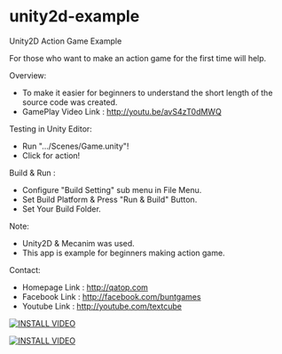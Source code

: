 unity2d-example
===============

Unity2D Action Game Example

For those who want to make an action game for the first time will help.

Overview:
- To make it easier for beginners to understand 
  the short length of the source code was created.
- GamePlay Video Link : http://youtu.be/avS4zT0dMWQ

Testing in Unity Editor: 
- Run ".../Scenes/Game.unity"!
- Click for action!

Build & Run :
- Configure "Build Setting" sub menu in File Menu.
- Set Build Platform & Press "Run & Build" Button.
- Set Your Build Folder.

Note:
- Unity2D & Mecanim was used.
- This app is example for beginners making action game.

Contact:
- Homepage Link : http://qatop.com
- Facebook Link : http://facebook.com/buntgames
- Youtube Link : http://youtube.com/textcube


[![INSTALL VIDEO](http://img.youtube.com/vi/E7oWrSpjGls/0.jpg)](http://www.youtube.com/watch?v=E7oWrSpjGls)


[![INSTALL VIDEO](http://img.youtube.com/vi/9IcwD9ZB5nM/0.jpg)](http://www.youtube.com/watch?v=9IcwD9ZB5nM)

